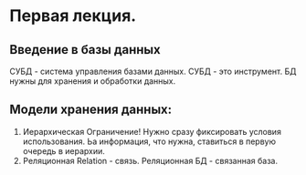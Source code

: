 # Первая лекция.
## Введение в базы данных
 СУБД - система управления базами данных.
 СУБД - это инструмент.
 БД нужны для хранения и обработки данных. 
## Модели хранения данных:
 1. Иерархическая
 Ограничение! 
 Нужно сразу фиксировать условия использования. Ьа информация, что нужна, ставиться в первую очередь в иерархии. 
 2. Реляционная 
 Relation - связь. Реляционная БД - связанная база.